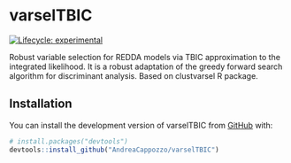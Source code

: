 
<!-- README.md is generated from README.Rmd. Please edit that file -->

# varselTBIC

<!-- badges: start -->

[![Lifecycle:
experimental](https://img.shields.io/badge/lifecycle-experimental-orange.svg)](https://www.tidyverse.org/lifecycle/#experimental)
<!-- badges: end -->

Robust variable selection for REDDA models via TBIC approximation to the
integrated likelihood. It is a robust adaptation of the greedy forward
search algorithm for discriminant analysis. Based on clustvarsel R
package.

## Installation

You can install the development version of varselTBIC from
[GitHub](https://github.com/) with:

``` r
# install.packages("devtools")
devtools::install_github("AndreaCappozzo/varselTBIC")
```
